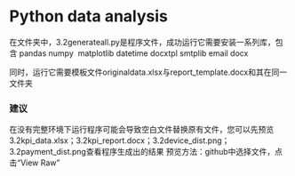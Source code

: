 # Python data analysis  

在文件夹中，3.2generateall.py是程序文件，成功运行它需要安装一系列库，包含
pandas
numpy  
matplotlib
datetime
docxtpl
smtplib
email
docx

同时，运行它需要模板文件originaldata.xlsx与report_template.docx和其在同一文件夹  

### 建议
在没有完整环境下运行程序可能会导致空白文件替换原有文件，您可以先预览3.2kpi_data.xlsx；3.2kpi_report.docx；3.2device_dist.png；3.2payment_dist.png查看程序生成出的结果
预览方法：github中选择文件，点击“View Raw”
